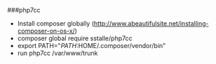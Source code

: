 ###php7cc
- Install composer globally (http://www.abeautifulsite.net/installing-composer-on-os-x/)
- composer global require sstalle/php7cc
- export PATH="$PATH:$HOME/.composer/vendor/bin"
- run php7cc /var/www/trunk